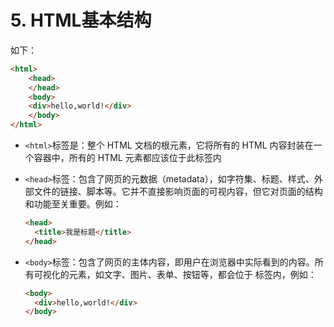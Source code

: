 # 5. HTML基本结构

如下：

```html
<html>
	<head>
	</head>
	<body>
    <div>hello,world!</div>
	</body>
</html>
```

- `<html>`标签是：整个 HTML 文档的根元素，它将所有的 HTML 内容封装在一个容器中，所有的 HTML 元素都应该位于此标签内

- `<head>`标签：包含了网页的元数据（metadata），如字符集、标题、样式、外部文件的链接、脚本等。它并不直接影响页面的可视内容，但它对页面的结构和功能至关重要。例如：

  ```html
  <head>
  	<title>我是标题</title>
  </head>
  ```

- `<body>`标签：包含了网页的主体内容，即用户在浏览器中实际看到的内容。所有可视化的元素，如文字、图片、表单、按钮等，都会位于 <body> 标签内，例如：

  ```html
  <body>
  	<div>hello,world!</div>
  </body>
  ```
